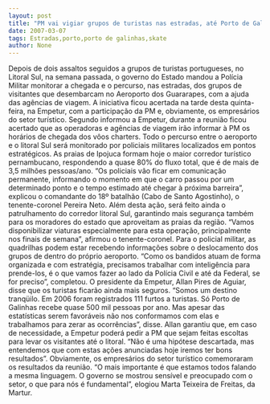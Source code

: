 ```yaml
---
layout: post
title: "PM vai vigiar grupos de turistas nas estradas, até Porto de Galinhas"
date: 2007-03-07
tags: Estradas,porto,porto de galinhas,skate
author: None
---
```

Depois de dois assaltos seguidos a grupos de turistas portugueses, no Litoral Sul, na semana passada, o governo do Estado mandou a Polícia Militar monitorar a chegada e o percurso, nas estradas, dos grupos de visitantes que desembarcam no Aeroporto dos Guararapes, com a ajuda das agências de viagem.
A iniciativa ficou acertada na tarde desta quinta-feira, na Empetur, com a participação da PM e, obviamente, os empresários do setor turístico. 
Segundo informou a Empetur, durante a reunião ficou acertado que as operadoras e agências de viagem irão informar à PM os horários de chegada dos vôos charters. 
Todo o percurso entre o aeroporto e o litoral Sul será monitorado por policiais militares localizados em pontos estratégicos. 
As praias de Ipojuca formam hoje o maior corredor turístico pernambucano, respondendo a quase 80% do fluxo total, que é de mais de 3,5 milhões pessoas/ano.
“Os policiais vão ficar em comunicação permanente, informando o momento em que o carro passou por um determinado ponto e o tempo estimado até chegar à próxima barreira”, explicou o comandante do 18º batalhão (Cabo de Santo Agostinho), o tenente-coronel Pereira Neto. 
Além desta ação, será feito ainda o patrulhamento do corredor litoral Sul, garantindo mais segurança também para os moradores do estado que aproveitam as praias da região. 
“Vamos disponibilizar viaturas especialmente para esta operação, principalmente nos finais de semana”, afirmou o tenente-coronel. 
Para o policial militar, as quadrilhas podem estar recebendo informações sobre o deslocamento dos grupos de dentro do próprio aeroporto. 
“Como os bandidos atuam de forma organizada e com estratégia, precisamos trabalhar com inteligência para prende-los, é o que vamos fazer ao lado da Polícia Civil e até da Federal, se for preciso”, completou.
O presidente da Empetur, Allan Pires de Aguiar, disse que os turistas ficarão ainda mais seguros. 
“Somos um destino tranqüilo. Em 2006 foram registrados 111 furtos a turistas. Só Porto de Galinhas recebe quase 500 mil pessoas por ano. Mas apesar das estatísticas serem favoráveis não nos conformamos com elas e trabalhamos para zerar as ocorrências”, disse. 
Allan garantiu que, em caso de necessidade, a Empetur poderá pedir a PM que sejam feitas escoltas para levar os visitantes até o litoral. 
“Não é uma hipótese descartada, mas entendemos que com estas ações anunciadas hoje iremos ter bons resultados”.
Obviamente, os empresários do setor turístico comemoraram os resultados da reunião. 
“O mais importante é que estamos todos falando a mesma linguagem. O governo se mostrou sensível e preocupado com o setor, o que para nós é fundamental”, elogiou Marta Teixeira de Freitas, da Martur. 